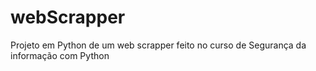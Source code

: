 # webScrapper
Projeto em Python de um web scrapper feito no curso de Segurança da informação com Python
